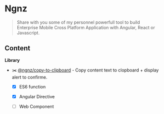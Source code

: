 # Ngnz

> Share with you some of my personnel powerfull tool to build Enterprise Mobile Cross Platform Application with Angular, React or Javascript. 

## Content

**Library**
- ✂️ [@ngnz/copy-to-clipboard](libs/copy-to-clipboard/README.md) - Copy content text to clopboard + display alert to confirme.
  - [x] ES6 function
  - [x] Angular Directive
  - [ ] Web Component

